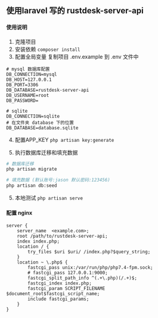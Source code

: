 ## 使用laravel 写的 rustdesk-server-api

#### 使用说明

1. 克隆项目
2. 安装依赖 `composer install`
3. 配置全局变量 复制项目 .env.example 到 .env 文件中

```dotenv
# mysql 数据库配置
DB_CONNECTION=mysql
DB_HOST=127.0.0.1
DB_PORT=3306
DB_DATABASE=rustdesk-server-api
DB_USERNAME=root
DB_PASSWORD=

# sqlite
DB_CONNECTION=sqlite
# 在文件夹 database 下的位置
DB_DATABASE=database.sqlite 
```
4. 配置APP_KEY `php artisan key:generate`

5. 执行数据库迁移和填充数据

``` bash
# 数据库迁移
php artisan migrate

# 填充数据 (默认账号:jason 默认密码:123456)
php artisan db:seed
```

5. 本地测试 `php artisan serve`

#### 配置 nginx

```config
server {
    server_name  <example.com>;
    root /path/to/rustdesk-server-api;
    index index.php;
    location / {
        try_files $uri $uri/ /index.php?$query_string;
    }
    location ~ \.php$ {
        fastcgi_pass unix:/var/run/php/php7.4-fpm.sock;
        # fastcgi_pass 127.0.0.1:9000;
        fastcgi_split_path_info ^(.+\.php)(/.+)$;
        fastcgi_index index.php;
        fastcgi_param SCRIPT_FILENAME $document_root$fastcgi_script_name;
        include fastcgi_params;
    }
}

```
